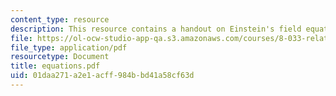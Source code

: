 ```yaml
---
content_type: resource
description: This resource contains a handout on Einstein's field equations.
file: https://ol-ocw-studio-app-qa.s3.amazonaws.com/courses/8-033-relativity-fall-2006/01daa271a2e1acff984bbd41a58cf63d_equations.pdf
file_type: application/pdf
resourcetype: Document
title: equations.pdf
uid: 01daa271-a2e1-acff-984b-bd41a58cf63d
---
```

